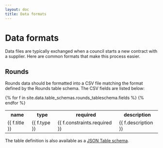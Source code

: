 ```yaml
---
layout: doc
title: Data formats
---
```


# Data formats

Data files are typically exchanged when a council starts a new contract with a supplier. Here are common formats that make this process easier.


## Rounds

Rounds data should be formatted into a CSV file matching the format defined by the Rounds table schema. The CSV fields are listed below:


<table>
  <tr>
    <th>name</th>
    <th>type</th>
    <th>required</th>
    <th>description</th>
  </tr>
  {% for f in site.data.table_schemas.rounds_tableschema.fields %}
  <tr>
    <td>{{ f.title }}</td>
    <td>{{ f.type }}</td>
    <td {% if f.constraints.required == true %}class="required"{% endif %}>{{ f.constraints.required }}</td>
    <td>{{ f.description }}</td>
  </tr>
  {% endfor %}
</table>

The table definition is also available as a <a href="https://raw.githubusercontent.com/communitiesuk/waste-service-standards/gh-pages/_data/table_schemas/rounds_tableschema.json" download="rounds_tableschema.json">JSON Table schema</a>.
